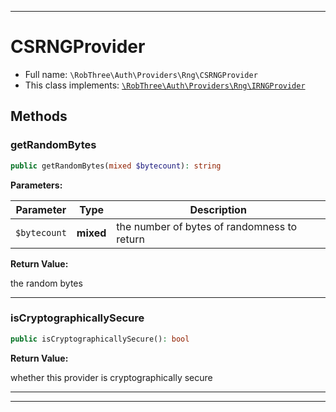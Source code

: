 ***

# CSRNGProvider

* Full name: `\RobThree\Auth\Providers\Rng\CSRNGProvider`
* This class implements:
  [`\RobThree\Auth\Providers\Rng\IRNGProvider`](./IRNGProvider.md)

## Methods

### getRandomBytes

```php
public getRandomBytes(mixed $bytecount): string
```

**Parameters:**

| Parameter | Type | Description |
|-----------|------|-------------|
| `$bytecount` | **mixed** | the number of bytes of randomness to return |

**Return Value:**

the random bytes



***

### isCryptographicallySecure

```php
public isCryptographicallySecure(): bool
```

**Return Value:**

whether this provider is cryptographically secure



***


***

